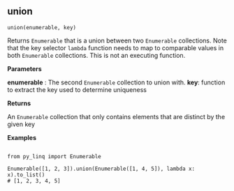 ## union

`union(enumerable, key)`

Returns `Enumerable` that is a union between two `Enumerable` collections. Note that the key selector `lambda` function needs to map to comparable values in both `Enumerable` collections. This is not an executing function.

**Parameters**

__enumerable__ : The second `Enumerable` collection to union with.
__key__: function to extract the key used to determine uniqueness

**Returns**

An `Enumerable` collection that only contains elements that are distinct by the given key

**Examples**

<pre><code>
from py_linq import Enumerable

Enumerable([1, 2, 3]).union(Enumerable([1, 4, 5]), lambda x: x).to_list()
# [1, 2, 3, 4, 5]
</code></pre>